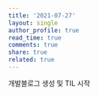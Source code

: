 ```yaml
---
title: '2021-07-27'
layout: single
author_profile: true
read_time: true
comments: true
share: true
related: true
---
```


개발블로그 생성 및 TIL 시작
